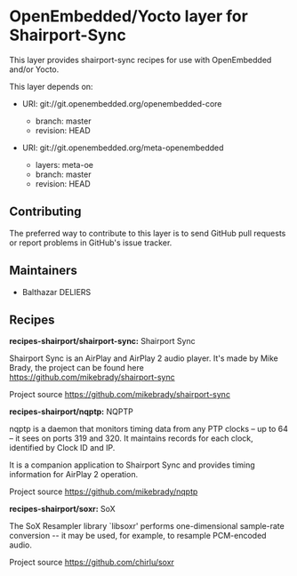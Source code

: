 OpenEmbedded/Yocto layer for Shairport-Sync
==================================================

This layer provides shairport-sync recipes for use with OpenEmbedded and/or Yocto.

This layer depends on:

* URI: git://git.openembedded.org/openembedded-core
  - branch: master
  - revision: HEAD

* URI: git://git.openembedded.org/meta-openembedded
  - layers: meta-oe
  - branch: master
  - revision: HEAD

Contributing
------------

The preferred way to contribute to this layer is to send GitHub pull requests or
report problems in GitHub's issue tracker.

Maintainers
-----------
* Balthazar DELIERS

Recipes
-------
**recipes-shairport/shairport-sync:**
Shairport Sync

Shairport Sync is an AirPlay and AirPlay 2 audio player.
It's made by Mike Brady, the project can be found here https://github.com/mikebrady/shairport-sync

Project source https://github.com/mikebrady/shairport-sync

**recipes-shairport/nqptp:**
NQPTP

nqptp is a daemon that monitors timing data from any PTP clocks – up to 64 – it sees on ports 319 and 320. It maintains records for each clock, identified by Clock ID and IP.

It is a companion application to Shairport Sync and provides timing information for AirPlay 2 operation.

Project source https://github.com/mikebrady/nqptp

**recipes-shairport/soxr:**
SoX

The SoX Resampler library `libsoxr' performs one-dimensional sample-rate conversion -- it may be used, for example, to resample PCM-encoded audio.

Project source https://github.com/chirlu/soxr